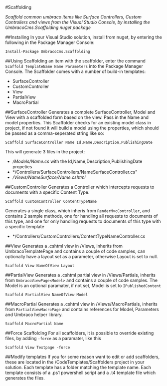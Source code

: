 #Scaffolding

_Scaffold common umbraco items like Surface Controllers, Custom Controllers and views from the Visual Studio Console, by installing 
the UmbracoCms.Scaffolding nuget package_

##Installing
In your Visual Studio solution, install from nuget, by entering the following in the Package Manager Console:

	Install-Package UmbracoCms.Scaffolding


##Using
Scaffolding an item with the scaffolder, enter the command `Scaffold TemplateName Name Parameters` into  the Package Manager Console. The Scaffolder comes with a number of build-in templates:

- SurfaceController
- CustomController
- View
- PartialView
- MacroPartial


##SurfaceController
Generates a complete SurfaceController, Model and View with a scaffolded form based on the view. Pass in the Name and model properties.
This Scaffolder checks for an existing model class in project, if not found it will build a model using the properties, which should be passed as 
a comma-seperated string like so:

	Scaffold SurfaceController Name Id,Name,Description,PublishingDate

This will generate 3 files in the project:

- */Models/Name.cs* with the Id,Name,Description,PublishingDate propeties
- */Controllers/SurfaceControllers/NameSurfaceController.cs"
- */Views/NameSurface/Name.cshtml*


##CustomController
Generates a Controller which intercepts requests to documents with a specific Content Type.

	Scaffold CustomController ContentTypeName

Generates a single class, which inheris from `RenderMvcController`, and contains 2 sample methods, one for handling all requests to documents of this type, and one for only handling requests to documents of this type with a specific template

- */Controllers/CustomControllers/ContentTypeNameController.cs


##View
Generates a .cshtml view in /Views, inherits from UmbracoTemplatePage and contains a couple of code samples, can optionally have a layout set as a parameter, otherwise Layout is set to null.

	Scaffold View NameOfView Layout


##PartialView
Generates a .cshtml partial view in /Views/Partials, inherits from `UmbracoViewPage<Model>` and contains a couple of code samples. The Model is an optional paramater, if not set, Model is set to `IPublishedContent`

	Scaffold PartialView NameOfView Model


##MacroPartial
Generates a .cshtml view in /Views/MacroPartials, inherits from `PartialViewMacroPage` and contains references for Model, Parameters and Umbraco helper library.

	Scaffold MacroPartial Name


##Force Scaffolding
For all scaffolders, it is possible to override existing files, by adding `-force` as a paramater, like this

	Scaffold View Textpage -force

##Modify templates
If you for some reason want to edit or add scaffolders, these are located in the /CodeTemplates/Scaffolders project in your solution. Each template has a folder matching the template name. Each template consists of a .ps1 powershell script and a .t4 template file which generates the files. 	